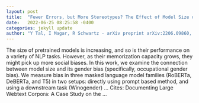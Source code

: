 ```yaml
---
layout: post
title:  "Fewer Errors, but More Stereotypes? The Effect of Model Size on Gender Bias"
date:   2022-06-25 08:25:58 -0400
categories: jekyll update
author: "Y Tal, I Magar, R Schwartz - arXiv preprint arXiv:2206.09860, 2022"
---
```

The size of pretrained models is increasing, and so is their performance on a variety of NLP tasks. However, as their memorization capacity grows, they might pick up more social biases. In this work, we examine the connection between model size and its gender bias (specifically, occupational gender bias). We measure bias in three masked language model families (RoBERTa, DeBERTa, and T5) in two setups: directly using prompt based method, and using a downstream task (Winogender) …
Cites: ‪Documenting Large Webtext Corpora: A Case Study on the …‬  